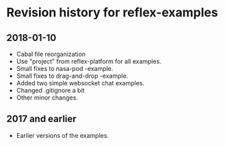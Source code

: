# Revision history for reflex-examples

## 2018-01-10

* Cabal file reorganization
* Use "project" from reflex-platform for all examples.
* Small fixes to nasa-pod -example.
* Small fixes to drag-and-drop -example.
* Added two simple websocket chat examples.
* Changed .gitignore a bit
* Other minor changes.

## 2017 and earlier

* Earlier versions of the examples.
